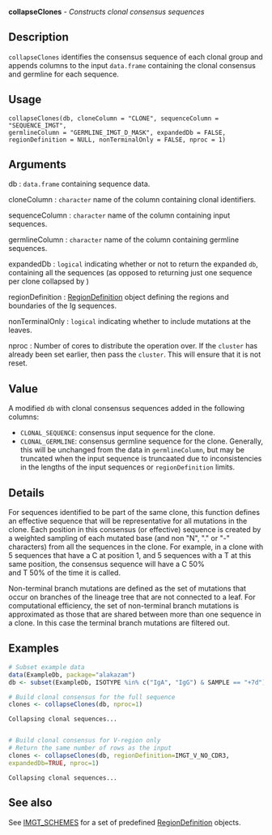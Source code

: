 





**collapseClones** - *Constructs clonal consensus sequences*

Description
--------------------

`collapseClones` identifies the consensus sequence of each clonal 
group and appends columns to the input `data.frame` containing the clonal 
consensus and germline for each sequence.


Usage
--------------------
```
collapseClones(db, cloneColumn = "CLONE", sequenceColumn = "SEQUENCE_IMGT",
germlineColumn = "GERMLINE_IMGT_D_MASK", expandedDb = FALSE,
regionDefinition = NULL, nonTerminalOnly = FALSE, nproc = 1)
```

Arguments
-------------------

db
:   `data.frame` containing sequence data.

cloneColumn
:   `character` name of the column containing clonal 
identifiers.

sequenceColumn
:   `character` name of the column containing input 
sequences.

germlineColumn
:   `character` name of the column containing germline 
sequences.

expandedDb
:   `logical` indicating whether or not to return the 
expanded `db`, containing all the sequences (as opposed
to returning just one sequence per clone collapsed by )

regionDefinition
:   [RegionDefinition](RegionDefinition-class.md) object defining the regions
and boundaries of the Ig sequences.

nonTerminalOnly
:   `logical` indicating whether to include mutations
at the leaves.

nproc
:   Number of cores to distribute the operation over. If the 
`cluster` has already been set earlier, then pass the 
`cluster`. This will ensure that it is not reset.



Value
-------------------

A modified `db` with clonal consensus sequences added 
in the following columns:

+  `CLONAL_SEQUENCE`:  consensus input sequence for the clone.
+  `CLONAL_GERMLINE`:  consensus germline sequence for the clone.
Generally, this will be unchanged from
the data in `germlineColumn`, but
may be truncated when the input sequence
is truncaated due to inconsistencies 
in the lengths of the input sequences or
`regionDefinition` limits.


Details
-------------------

For sequences identified to be part of the same clone, this function defines an 
effective sequence that will be representative for all mutations in the clone. Each 
position in this consensus (or effective) sequence is created by a weighted sampling 
of each mutated base (and non "N", "." or "-" characters) from all the sequences in 
the clone. For example, in a clone with 5 sequences that have a C at position 1, and 
5 sequences with a T at this same position, the consensus sequence will have a C 50%  
and T 50% of the time it is called.

Non-terminal branch mutations are defined as the set of mutations that occur on 
branches of the lineage tree that are not connected to a leaf. For computational 
efficiency, the set of non-terminal branch mutations is approximated as those that are
shared between more than one sequence in a clone. In this case the terminal branch 
mutations are filtered out.



Examples
-------------------

```R
# Subset example data
data(ExampleDb, package="alakazam")
db <- subset(ExampleDb, ISOTYPE %in% c("IgA", "IgG") & SAMPLE == "+7d")

# Build clonal consensus for the full sequence
clones <- collapseClones(db, nproc=1)

```


```
Collapsing clonal sequences...

```


```R

# Build clonal consensus for V-region only 
# Return the same number of rows as the input
clones <- collapseClones(db, regionDefinition=IMGT_V_NO_CDR3, 
expandedDb=TRUE, nproc=1)
```


```
Collapsing clonal sequences...

```



See also
-------------------

See [IMGT_SCHEMES](IMGT_SCHEMES.md) for a set of predefined [RegionDefinition](RegionDefinition-class.md) objects.



